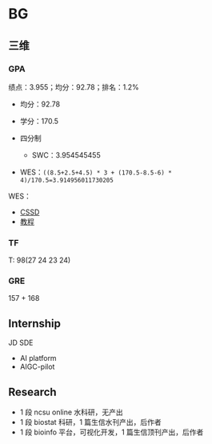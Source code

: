 # BG

## 三维

### GPA

绩点：3.955；均分：92.78；排名：1.2%

- 均分：92.78
- 学分：170.5
- 四分制

  - SWC：3.954545455

- WES：`((8.5+2.5+4.5) * 3 + (170.5-8.5-6) * 4)/170.5=3.914956011730205`

WES：

- [CSSD](https://www.chsi.com.cn/wssq/user/index.action)
- [教程](https://www.1point3acres.com/bbs/thread-677825-1-1.html)

### TF

T: 98(27 24 23 24)

### GRE

157 + 168

## Internship

JD SDE

- AI platform
- AIGC-pilot

## Research

- 1 段 ncsu online 水科研，无产出
- 1 段 biostat 科研，1 篇生信水刊产出，后作者
- 1 段 bioinfo 平台，可视化开发，1 篇生信顶刊产出，后作者
